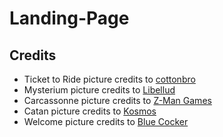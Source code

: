 # Landing-Page

## Credits
- Ticket to Ride picture credits to [cottonbro](https://www.pexels.com/photo/person-in-black-pants-sitting-on-floor-4691567/)
- Mysterium picture credits to [Libellud](https://www.libellud.com/)
- Carcassonne picture credits to [Z-Man Games](https://www.zmangames.com/en/products/carcassonne/)
- Catan picture credits to [Kosmos](https://www.kosmos.de/)
- Welcome picture credits to [Blue Cocker](https://bluecocker.com/)
